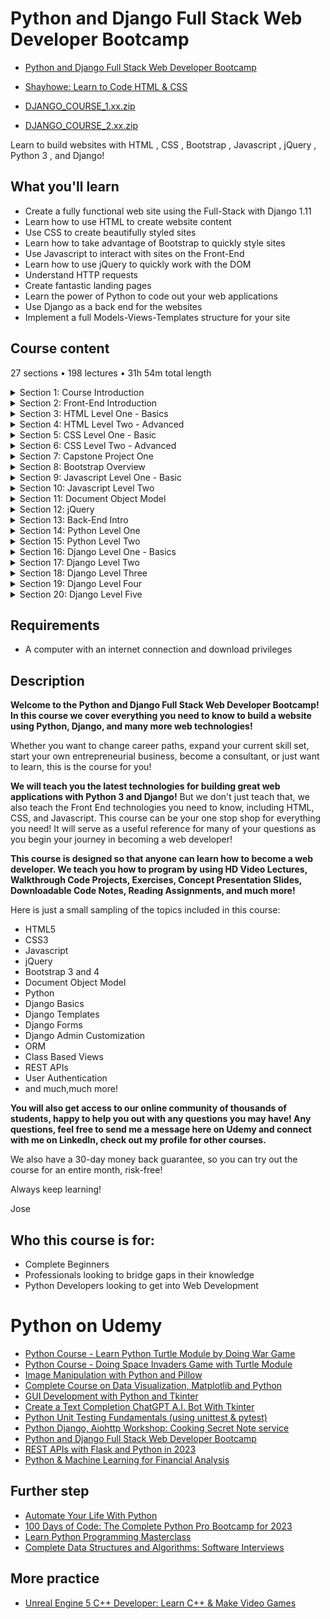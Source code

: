 # Python and Django Full Stack Web Developer Bootcamp

- [Python and Django Full Stack Web Developer Bootcamp](https://www.udemy.com/course/python-and-django-full-stack-web-developer-bootcamp/#instructor-1)

- [Shayhowe: Learn to Code HTML & CSS](https://learn.shayhowe.com/html-css/)

- [DJANGO_COURSE_1.xx.zip](https://python-ds.s3.us-west-1.amazonaws.com/Python-and-Django-Full-Stack-Web-Developer-Bootcamp/zipfolder/DJANGO_COURSE_1.xx.zip)

- [DJANGO_COURSE_2.xx.zip](https://python-ds.s3.us-west-1.amazonaws.com/Python-and-Django-Full-Stack-Web-Developer-Bootcamp/zipfolder/DJANGO_COURSE_2.xx.zip)

Learn to build websites with HTML , CSS , Bootstrap , Javascript , jQuery , Python 3 , and Django!

##  What you'll learn
-   Create a fully functional web site using the Full-Stack with Django 1.11
-   Learn how to use HTML to create website content
-   Use CSS to create beautifully styled sites
-   Learn how to take advantage of Bootstrap to quickly style sites
-   Use Javascript to interact with sites on the Front-End
-   Learn how to use jQuery to quickly work with the DOM
-   Understand HTTP requests
-   Create fantastic landing pages
-   Learn the power of Python to code out your web applications
-   Use Django as a back end for the websites
-   Implement a full Models-Views-Templates structure for your site

## Course content

27 sections • 198 lectures • 31h 54m total length

<details>
  <summary> Section 1: Course Introduction </summary>

  -   [1. Introduction](1_Introduction.md)
  -   [2. Course Overview Don't Skip this Lecture!](2_Course-Overview-Don't-Skip-this-Lecture!.md)  
  -   [3. FAQ - Frequently Asked Questions](3_FAQ-Frequently-Asked-Questions.md)  
  -   [4. Course Set-Up and Installation](4_Course-Set-Up-and-Installation.md)  
  -   [5. Notes on Updates Versions of Django](5_Notes-on-Updates-Versions-of-Django.md)  
</details>

<details>
  <summary> Section 2: Front-End Introduction </summary>

  -   [6. What is the Web?](6_What-is-the-Web%3F.md)  
</details>

<details>
  <summary> Section 3: HTML Level One - Basics </summary>

  -   [7.  HTML Level One Introduction](7_HTML-Level-One-Introduction.md)  
  -   [8.  HTML Part One Basics](8_HTML-Part-One-Basics.md)  
  -   [9.  HTML Level One - Part Two -Basic Tagging](9_HTML-Level-One-Part-Two-Basic-Tagging.md)  
  -   [10. HTML Level One -Part Three - Lists](10_HTML-Level-One-Part-Three-Lists.md)  
  -   [11. HTML Level One -Part Four - Divs and Spans](11_HTML-Level-One-Part-Four-Divs-and-Spans.md)  
  -   [12. HTML Level One - Part Five - Attributes](12_HTML-Level-One-Part-Five-Attributes.md)  
  -   [13. HTML Level One Assessment - Overview](13_HTML-Level-One-Assessment-Overview.md)  
  -   [14. HTML Level One Assessment Solutions](14_HTML-Level-One-Assessment-Solutions.md)  
</details>

<details>
  <summary> Section 4: HTML Level Two - Advanced </summary>

  -   [15. HTML Level Two Introduction](15_HTML-Level-Two-Introduction.md)  
  -   [16. HTML Level Two - Part One - Tables](16_HTML-Level-Two-Part-One-Tables.md)  
  -   [17. HTML Level Two - Part Two Tables Quiz](17_HTML-Level-Two-Part-Two-Tables-Quiz.md)  
  -   [18. HTML Level Two - Part Three Table Quiz Solutions](18_HTML-Level-Two-Part-Three-Table-Quiz-Solutions.md)  
  -   [19. HTML Level Two Part Four - Forms Basics](19_HTML-Level-Two-Part-Four-Forms-Basics.md)  
  -   [20. HTML Level Two - Part Five Forms and Labels](20_HTML-Level-Two-Part-Five-Forms-and-Labels.md)  
  -   [21. HTML Level Two - Part Six Forms and Selections](21_HTML-Level-Two-Part-Six-Forms-and-Selections.md)  
  -   [22. HTML Level Two - Assessment](22_HTML-Level-Two-Assessment.md)  
  -   [23. HTML Level Two - Assessment Solutions](23_HTML-Level-Two-Assessment-Solutions.md)  
</details>

<details>
  <summary> Section 5: CSS Level One - Basic </summary>

  -   [24. CSS Level One Intro](24_CSS-Level-One-Intro.md)  
  -   [25. CSS Level One Part One](25_CSS-Level-One-Part-One.md)  
  -   [26. CSS Level One Part Two](26_CSS-Level-One-Part-Two.md)  
  -   [27. Quick Note about next lecture](27_Quick-Note-about-next-lecture.md)  
  -   [28. CSS Level One Part Three](28_CSS-Level-One-Part-three.md)  
  -   [29. CSS Level One Part Four](29_CSS-Level-One-Part-Four.md)  
  -   [30. CSS Level One Part Five](30_CSS-Level-One-Part-Five.md)  
  -   [31. CSS Level One Assessment](31_CSS-Level-One-Assessment.md)  
  -   [32. CSS Level One Assessment Solutions](32_CSS-Level-One-Assessment-Solutions.md)  
</details>

<details>
  <summary> Section 6: CSS Level Two - Advanced </summary>

  -   [33. CSS Level Two Introduction](33_CSS-Level-Two-Introduction.md)  
  -   [34. CSS Level Two - Part One Fonts](34_CSS-Level-Two-Part-One-Fonts.md)  
  -   [35. CSS Level Two - Part One (Fonts) Continued](35_CSS-Level-Two-Part-One-Fonts-Continued.md)  
  -   [36. CSS Level Two - Part Two Box Model](36_CSS-Level-Two-Part-Two-Box-Model.md)  
  -   [37. CSS Level Two Spectrum Project Overview](37_CSS-Level-Two-Spectrum-Project-Overview.md)  
  -   [38. CSS Level Two Spectrum Project Solutions](38_CSS-Level-Two-Spectrum-Project-Solutions.md)  
</details>

<details>
  <summary> Section 7: Capstone Project One </summary>

  -   [39. Capstone Project One Overview](39_Capstone-Project-One-Overview.md))  
  -   [40. Capstone Project One Solutions](40_Capstone-Project-One-Solutions.md)  
  -   [41. Capstone Project One Solutions (Continued)](41_Capstone-Project-One-Solutions-Continued.md)  
</details>

<details>
  <summary> Section 8: Bootstrap Overview </summary>

  -   [42. Bootstrap Introduction](42_Bootstrap-Introduction.md)  
  -   [43. Bootstrap Part One - Buttons](43_Bootstrap-Part-One-Buttons.md)  
  -   [44. Bootstrap Part Two Forms](44_Bootstrap-Part-Two-Forms.md)  
  -   [45. Bootstrap Part Three Navbars](45_Bootstrap-Part-Three-Navbars.md)  
  -   [46. Bootstrap Part Four - Grids](46_Bootstrap-Part-Four-Grids.md)  
  -   [47. Bootstrap Project](47_Bootstrap-Project.md)  
  -   [48. Bootstrap Project Solutions](48_Bootstrap-Project-Solutions.md)  
</details>

<details>
  <summary> Section 9: Javascript Level One - Basic </summary>

  -   [49. JS Level One Introduction](49_JS-Level-One-Introduction.md)  
  -   [50. JS Level One - Part One Basics](50_JS-Level-One-Part-One-Basics.md)  
  -   [51. JS Level One - Part Two Connecting Javascript](51_JS-Level-One-Part-Two-Connecting-Javascript.md)  
  -   [52. JS Level One - Part Three Exercise](52_JS-Level-One-Part-Three-Exercise.md)  
  -   [53. JS Level One - Part Three Solutions](53_JS-Level-One-Part-Three-Solutions.md)  
  -   [54. JS Level One - Part Four - Operators](54_JS-Level-One-Part-Four-Operators.md)  
  -   [55. JS Level One - Part Five - Control Flow](55_JS-Level-One-Part-Five-Control-Flow.md)  
  -   [56. JS Level One - Part Six While Loops](56_JS-Level-One-Part-Six-While-Loops.md)  
  -   [57. JS Level One - Part Seven For Loops](57_JS-Level-One-Part-Seven-For-Loops.md)  
  -   [58. JS Level One Part Eight Loop Exercises](58_JS-Level-One-Part-Eight-Loop-Exercises.md)  
  -   [59. JS Level One - Part Eight Solutions](59_JS-Level-One-Part-Eight-Solutions.md)  
  -   [60. JS Level One - Project Overview](60_JS-Level-One-Project-Overview.md)  
  -   [61. JS Level One - Part Nine Project Solutions](61_JS-Level-One-Part-Nine-Project-Solutions.md)  
</details>

<details>
  <summary> Section 10: Javascript Level Two </summary>

  -   [62. JS Level Two - Introduction](62_JS-Level-Two-Introduction.md)  
  -   [63. JS Level Two - Part One - Functions](63_JS-Level-Two-Part-One-Functions.md)  
  -   [64. JS Level Two - Part Two Function Exercises](64_JS-Level-Two-Part-Two-Function-Exercises.md)  
  -   [65. JS Level Two - Part Two Function Solutions](65_JS-Level-Two-Part-Two-Function-Solutions.md)  
  -   [66. JS Level Two - Part Three Arrays](66_JS-Level-Two-Part-Three-Arrays.md)  
  -   [67. JS Level Two - Part Four Array Exercise Overview](67_JS-Level-Two-Part-Four-Array-Exercise-Overview.md)  
  -   [68. JS Level Two - Part Four Array Solutions](68_JS-Level-Two-Part-Four-Array-Solutions.md)  
  -   [69. JS Level Two Part Five Objects](69_JS-Level-Two-Part-Five-Objects.md)  
  -   [70. JS Level Two Part Five Objects Continued](70_JS-Level-Two-Part-Five-Objects-Continued.md)  
  -   [71. JS Level Two Part Six Object Exercises](71_JS-Level-Two-Part-Six-Object-Exercises.md)  
  -   [72. JS Level Two Part Six Object Exercise Solutions](72_JS-Level-Two-Part-Six-Object-Exercise-Solutions.md)  
</details>

<details>
  <summary> Section 11: Document Object Model </summary>

  -   [73. Document Object Model Introduction](73_Document-Object-Model-Introduction.md)  
  -   [74. Document Object Model - Part One - DOM Interaction](74_Document-Object-Model-Part-One-DOM-Interaction.md)  
  -   [75. Document Object Model Part Two Content Interaction](75_Document-Object-Model-Part-Two-Content-Interaction.md)  
  -   [76. Document Object Model Part Three - Events](76_Document-Object-Model-Part-Three-Events.md)  
  -   [77. Document Object Model - Game Project Overview](77_Document-Object-Model-Game-Project-Overview.md)  
  -   [78. DOM Game Project Solutions - Part One](78_DOM-Game-Project-Solutions-Part-One.md)  
  -   [79. DOM Game Project Solutions - Part Two](79_DOM-Game-Project-Solutions-Part-Two.md)  
</details>

<details>
  <summary> Section 12: jQuery </summary>

  -   [80. jQuery Introduction](80_jQuery-Introduction.md)  
  -   [81. jQuery Part One Basics](81_jQuery-Part-One-Basics.md)  
  -   [82. jQuery Part Two Events](82_jQuery-Part-Two-Events.md)  
  -   [83. jQuery Project Overview](83_jQuery-Project-Overview.md)  
  -   [84. jQuery Project Solutions Part One](84_jQuery-Project-Solutions-Part-One.md)  
  -   [85. jQuery Project Solutions Part Two](85_jQuery-Project-Solutions-Part-Two.md)  
  -   [86. jQuery Project Solutions Part Three](86_jQuery-Project-Solutions-Part-Three.md)  
</details>

<details>
  <summary> Section 13: Back-End Intro </summary>

  -   [87. Introduction to the Back-End](87_Introduction-to-the-Back-End.md)  
  -   [88. Command Line and Terminal Overview](88_Command-Line-and-Terminal-Overview.md)  
</details>

<details>
  <summary> Section 14: Python Level One </summary>

  -   [89.  Introduction to Python Level One](89_Introduction-to-Python-Level-One.md)  
  -   [90.  Python Installation and Set-Up](90_Python-Installation-and-Set-Up.md)  
  -   [91.  Part One Numbers](91_Part-One-Numbers.md)  
  -   [92.  Part Two Strings](92_Part-Two-Strings.md)  
  -   [93.  Part Three Lists](93_Part-Three-Lists.md)  
  -   [94.  Part Four Dictionaries](94_Part-Four-Dictionaries.md)  
  -   [95.  Part 5 - Tuples, Sets, and Booleans](95_Part-5-Tuples-Sets-and-Booleans.md)  
  -   [96.  Part 6 - Exercise Overview](96_Part-6-Exercise-Overview.md)  
  -   [97.  Part 6 - Exercise Solutions](97_Part-6-Exercise-Solutions.md)  
  -   [98.  Part 7 - Control Flow](98_Part-7-Control-Flow.md)  
  -   [99.  Part Eight Functions](99_Part-Eight-Functions.md)  
  -   [100. Part Nine Function Exercises](100_Part-Nine-Function-Exercises.md)  
  -   [101. Function Exercises Solutions](101_Function-Exercises-Solutions.md)  
  -   [102. Part Ten Simple Game Project Overview](102_Part-Ten-Simple-Game-Project-Overview.md)  
  -   [103. Simple Game Project Solutions](103_Simple-Game-Project-Solutions.md)  
</details>

<details>
  <summary> Section 15: Python Level Two </summary>

  -   [104. Introduction to Python Level Two](104_Introduction-to-Python-Level-Two.md)  
  -   [105. Scope](105_Scope.md)  
  -   [106. Object Oriented Programming - Part One](106_Object-Oriented-Programming-Part-One.md)  
  -   [107. Object Oriented Programming - Part Two](107_Object-Oriented-Programming-Part-Two.md)  
  -   [108. Object Oriented Programming - Part Three](108_Object-Oriented-Programming-Part-Three.md)  
  -   [109. OOP Project](109_OOP-Project.md)  
  -   [110. OOP Project Solutions](110_OOP-Project-Solutions.md)  
  -   [111. Errors and Exceptions](111_Errors-and-Exceptions.md)  
  -   [112. Regular Expressions](112_Regular-Expressions.md)  
  -   [113. Modules and Packages](113_Modules-and-Packages.md)  
  -   [114. Decorators](114_Decorators.md)  
  -   [115. Name and Main](115_Name-and-Main.md)  
</details>

<details>
  <summary> Section 16: Django Level One - Basics </summary>

  -   [116. Django Level One - Part One - Django Setup](116_Django-Level-One-Part-One-Django-Setup.md)  
  -   [117. Django Level One - Part Two - Django Project](117_Django-Level-One-Part-Two-Django-Project.md)  
  -   [118. Django Level One - Part Three - Django Application](118_Django-Level-One-Part-Three-Django-Application.md)  
  -   [119. Django Level One - Part Four - Challenge Task](119_Django-Level-One-Part-Four-Challenge-Task.md)  
  -   [120. Django Level One - Part Five - Challenge Solutions](120_Django-Level-One-Part-Five-Challenge-Solutions.md)  
  -   [121. Django Level One - Part Six - URL Mappings](121_Django-Level-One-Part-Six-URL%20Mappings.md)  
  -   [122. Django Level One - Part Seven - Templates](122_Django-Level-One-Part-Seven-Templates.md)  
  -   [123. Django Level One - Part Eight Templates Challenge](123_Django-Level-One-Part-Eight-Templates-Challenge.md)  
  -   [124. Django Level One - Part Nine - Templates Solutions](124_Django-Level-One-Part-Nine-Templates-Solutions.md)  
  -   [125. Django Level One - Part Ten - Static Files](125_Django-Level-One-Part-Ten-Static-Files.md)  
</details>

<details>
  <summary> Section 17: Django Level Two </summary>

  -   [126. ]()  
  -   [127. ]()  
</details>

<details>
  <summary> Section 18: Django Level Three </summary>

  -   [133. ]()  
  -   [134. ]()  
</details>

<details>
  <summary> Section 19: Django Level Four </summary>

  -   [139. ]()  
  -   [140. ]()  
</details>

<details>
  <summary> Section 20: Django Level Five </summary>

  -   [147. ]()  
  -   [148. ]()  
</details>


##  Requirements

-   A computer with an internet connection and download privileges

##  Description

**Welcome to the Python and Django Full Stack Web Developer Bootcamp! In this course we cover everything you need to know to build a website using Python, Django, and many more web technologies!**

Whether you want to change career paths, expand your current skill set, start your own entrepreneurial business, become a consultant, or just want to learn, this is the course for you!

**We will teach you the latest technologies for building great web applications with Python 3 and Django!** But we don't just teach that, we also teach the Front End technologies you need to know, including HTML, CSS, and Javascript. This course can be your one stop shop for everything you need! It will serve as a useful reference for many of your questions as you begin your journey in becoming a web developer!

**This course is designed so that anyone can learn how to become a web developer. We teach you how to program by using HD Video Lectures, Walkthrough Code Projects, Exercises, Concept Presentation Slides, Downloadable Code Notes, Reading Assignments, and much more!**

Here is just a small sampling of the topics included in this course:

-   HTML5
-   CSS3
-   Javascript
-   jQuery
-   Bootstrap 3 and 4
-   Document Object Model
-   Python
-   Django Basics
-   Django Templates
-   Django Forms
-   Django Admin Customization
-   ORM
-   Class Based Views
-   REST APIs
-   User Authentication
-   and much,much more!

**You will also get access to our online community of thousands of students, happy to help you out with any questions you may have! Any questions, feel free to send me a message here on Udemy and connect with me on LinkedIn, check out my profile for other courses.**

We also have a 30-day money back guarantee, so you can try out the course for an entire month, risk-free!

Always keep learning!

Jose

##  Who this course is for:
-   Complete Beginners
-   Professionals looking to bridge gaps in their knowledge
-   Python Developers looking to get into Web Development


#  Python on Udemy
-   [Python Course - Learn Python Turtle Module by Doing War Game](Python-Course_Learn-Python-Turtle-Module-by-Doing-War-Game/Readme.md)
-   [Python Course - Doing Space Invaders Game with Turtle Module](Python-Course_Doing-Space-Invaders-Game-with-Turtle-Module/Readme.md)
-   [Image Manipulation with Python and Pillow](Image-Manipulation-with-Python-and-Pillow/Readme.md)  
-   [Complete Course on Data Visualization, Matplotlib and Python](Complete-Course-on-Data-Visualization-Matplotlib-and-Python/Readme.md)  
-   [GUI Development with Python and Tkinter](GUI-Development-with-Python-and-Tkinter/Readme.md)
-   [Create a Text Completion ChatGPT A.I. Bot With Tkinter](https://www.udemy.com/course/create-a-chatgpt-ai-bot-with-tkinter)
-   [Python Unit Testing Fundamentals (using unittest & pytest)](https://www.udemy.com/course/python-unit-testing-fundamentals/)
-   [Python Django, Aiohttp Workshop: Cooking Secret Note service](https://www.udemy.com/course/python-django-workshop-cooking-secret-note-service/#reviews)
-   [Python and Django Full Stack Web Developer Bootcamp](https://www.udemy.com/course/python-and-django-full-stack-web-developer-bootcamp)
-   [REST APIs with Flask and Python in 2023](https://www.udemy.com/course/rest-api-flask-and-python/)
-   [Python & Machine Learning for Financial Analysis](https://www.udemy.com/course/ml-and-python-in-finance-real-cases-and-practical-solutions)

## Further step
-   [Automate Your Life With Python](https://www.udemy.com/course/automate-your-life-with-python)
-   [100 Days of Code: The Complete Python Pro Bootcamp for 2023](https://www.udemy.com/course/100-days-of-code)
-   [Learn Python Programming Masterclass](https://www.udemy.com/course/python-the-complete-python-developer-course/)
-   [Complete Data Structures and Algorithms: Software Interviews](https://www.udemy.com/course/data-structures-and-algorithms-software-interviews)


##  More practice
-   [Unreal Engine 5 C++ Developer: Learn C++ & Make Video Games](https://www.udemy.com/course/unrealcourse/)
